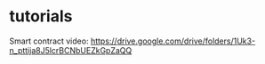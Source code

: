 # tutorials

Smart contract video: https://drive.google.com/drive/folders/1Uk3-n_pttija8J5lcrBCNbUEZkGpZaQQ
